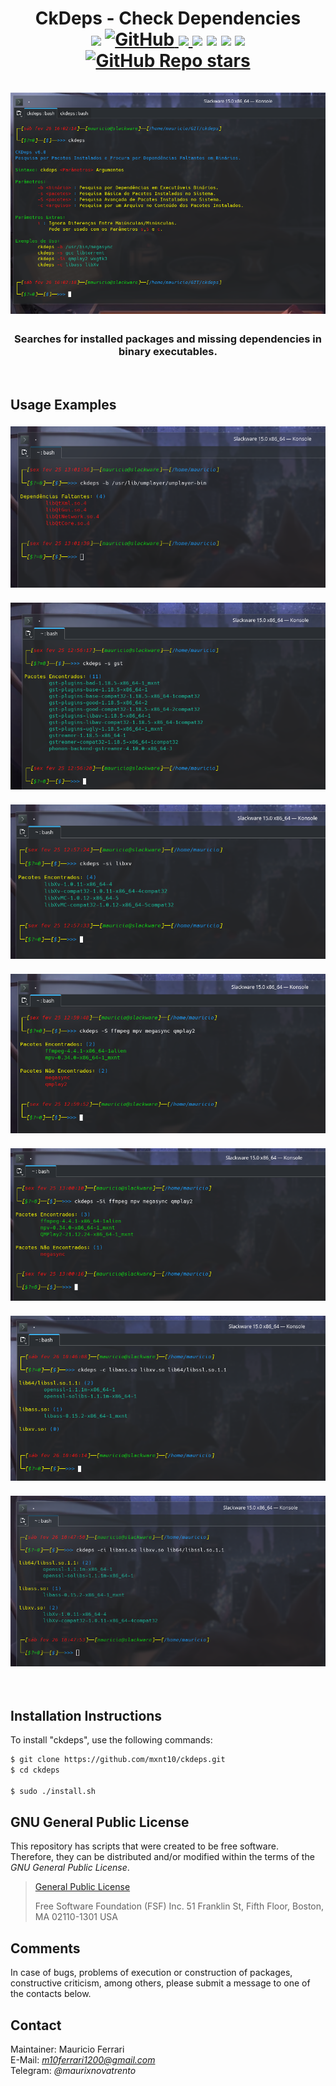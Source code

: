 <html>
    <body>
        <h1 align="center">
            <b>CkDeps - Check Dependencies</b>
            <br>
            <img src="https://img.shields.io/badge/Platform-Linux%20--%20Slackware-blue?style=flat-square"/>
            <a href="/LICENSE">
                <img alt="GitHub" src="https://img.shields.io/github/license/mxnt10/ckdeps?color=blue&label=License&style=flat-square">
            </a>
            <a href="https://github.com/mxnt10/ckdeps/releases">
                <img src="https://img.shields.io/github/v/release/mxnt10/ckdeps?color=blue&label=Release%20Version&style=flat-square"/>
            </a>
            <img src="https://img.shields.io/github/last-commit/mxnt10/ckdeps?color=blue&label=Last%20Commit&style=flat-square"/>
            <img src="https://img.shields.io/github/release-date/mxnt10/ckdeps?color=blue&label=Release%20Date&style=flat-square"/>
            <img src="https://img.shields.io/github/repo-size/mxnt10/ckdeps?color=blue&label=Repo%20Size&style=flat-square"/>
            <img src="https://img.shields.io/github/downloads/mxnt10/ckdeps/total?color=blue&label=Downloads&style=flat-square">
            <a href="https://github.com/mxnt10/ckdeps/stargazers">
                <img alt="GitHub Repo stars" src="https://img.shields.io/github/stars/mxnt10/ckdeps?color=blue&label=GitHub%20Stars&style=flat-square">
            </a>
            <br/><br/>
            <img src="https://raw.githubusercontent.com/mxnt10/ckdeps/master/preview/preview1.png">
            <h3 align="center"> Searches for installed packages and missing dependencies in binary executables.</h3><br/>
        </h1>
        <h2><b>Usage Examples</b></h2>
        <h3 align="center">
            <img src="https://raw.githubusercontent.com/mxnt10/ckdeps/master/preview/preview2.png">
            <br/><br/>
            <img src="https://raw.githubusercontent.com/mxnt10/ckdeps/master/preview/preview3.png">
            <br/><br/>
            <img src="https://raw.githubusercontent.com/mxnt10/ckdeps/master/preview/preview4.png">
            <br/><br/>
            <img src="https://raw.githubusercontent.com/mxnt10/ckdeps/master/preview/preview5.png">
            <br/><br/>
            <img src="https://raw.githubusercontent.com/mxnt10/ckdeps/master/preview/preview6.png">
            <br/><br/>
            <img src="https://raw.githubusercontent.com/mxnt10/ckdeps/master/preview/preview7.png">
            <br/><br/>
            <img src="https://raw.githubusercontent.com/mxnt10/ckdeps/master/preview/preview8.png">
        </h3><br/>
    </body>
</html>

<h2><b>Installation Instructions</b></h2>

To install "ckdeps", use the following commands:
```sh
$ git clone https://github.com/mxnt10/ckdeps.git
$ cd ckdeps

$ sudo ./install.sh
```

<h2><b>GNU General Public License</b></h2>

This repository has scripts that were created to be free software.<br/>
Therefore, they can be distributed and/or modified within the terms of the *GNU General Public License*.

>[General Public License](https://pt.wikipedia.org/wiki/GNU_General_Public_License)
>
>Free Software Foundation (FSF) Inc. 51 Franklin St, Fifth Floor, Boston, MA 02110-1301 USA

<h2><b>Comments</b></h2>

In case of bugs, problems of execution or construction of packages, constructive criticism, among others,
please submit a message to one of the contacts below.

<h2><b>Contact</b></h2>

Maintainer: Mauricio Ferrari<br/>
E-Mail: *m10ferrari1200@gmail.com*<br/>
Telegram: *@maurixnovatrento*<br/>
